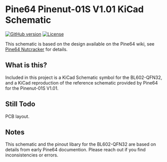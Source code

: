 # Pine64 Pinenut-01S V1.01 KiCad Schematic

[![GitHub version](https://img.shields.io/github/release-pre/jeffalyanak/Pinenut-01S-KiCad.svg)](https://github.com/jeffalyanak/Pinenut-01S-KiCad/releases/latest)
[![License](https://img.shields.io/github/license/jeffalyanak/Pinenut-01S-KiCad.svg)](https://github.com/jeffalyanak/Pinenut-01S-KiCad/blob/development/LICENSE.txt)


This schematic is based on the design available on the Pine64 wiki, see [Pine64 Nutcracker](https://wiki.pine64.org/wiki/Nutcracker#Datasheets_for_components_and_peripherals) for details.

## What is this?

Included in this project is a KiCad Schematic symbol for the BL602-QFN32, and a KiCad reproduction of the reference schematic provided by Pine64 for the Pinenut-01S V1.01.

## Still Todo

PCB layout.

## Notes

This schematic and the pinout libary for the BL602-QFN32 are based on details from early Pine64 documention. Please reach out if you find inconsistencies or errors.